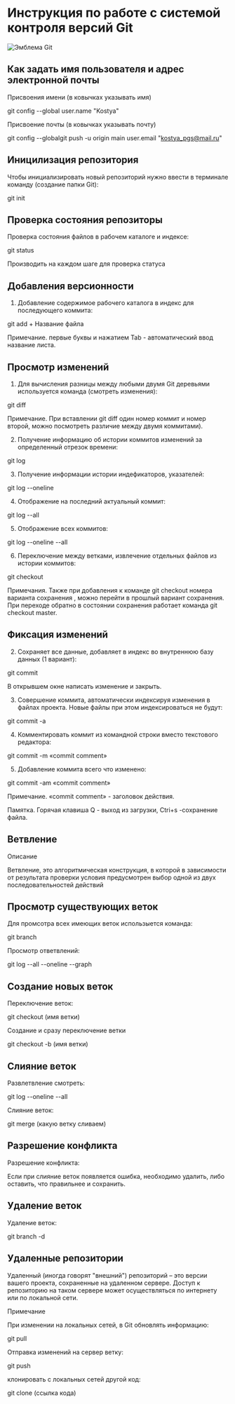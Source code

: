 # **Инструкция по работе с системой контроля версий Git**

![Эмблема Git](git.jpg)

## Как задать имя пользователя и адрес электронной почты

Присвоения имени (в ковычках указывать имя)

git config --global user.name "Kostya"

Присвоение почты (в ковычках указывать почту)

git config --globalgit push -u origin main user.email "kostya_pgs@mail.ru"

## Иницилизация репозитория


Чтобы инициализировать новый репозиторий нужно ввести в терминале команду (создание папки Git):

git init


## Проверка состояния репозиторы

Проверка состояния файлов в рабочем каталоге и индексе:

git status

Производить на каждом шаге для проверка статуса

## Добавления версионности

1) Добавление содержимое рабочего каталога в индекс  для последующего коммита:

git add + Название файла

 Примечание. первые буквы и нажатием Tab - автоматический ввод название листа.

## Просмотр изменений

1) Для вычисления разницы между любыми двумя Git деревьями используется команда (смотреть изменения):

git diff

Примечание. При вставлении git diff один номер коммит и номер второй, можно посмотреть различие между двумя коммитами).

2) Получение информацию об истории коммитов изменений за определенный отрезок времени:

git log

3) Получение информации истории индефикаторов, указателей:

git log --oneline


4) Отображение на последний актуальный коммит:

git log --all

5) Отображение всех коммитов:

git log --oneline --all



6) Переключение между ветками, извлечение отдельных файлов из истории коммитов:

git checkout 

Примечания. Также при добавления  к команде git checkout номера варианта сохранения  , можно перейти в прошлый вариант сохранения. При переходе обратно в состоянии сохранения работает команда git checkout master.

## Фиксация изменений

2) Сохраняет  все данные, добавляет в индекс во внутреннюю базу данных (1 вариант):

git commit

В открывшем окне написать изменение и закрыть. 

3) Совершение коммита, автоматически индексируя изменения в файлах проекта. Новые файлы при этом индексироваться не будут:

git commit -a

4) Комментировать коммит из командной строки вместо текстового редактора:

git commit -m «commit comment» 

5) Добавление коммита всего что изменено:

git commit -am «commit comment»

Примечание. «commit comment»  - заголовок действия.


Памятка. Горячая клавиша Q - выход из загрузки,
Ctri+s -сохранение файла.


## Ветвление

Описание 

Ветвление, это алгоритмическая конструкция, в которой в зависимости от результата проверки условия предусмотрен выбор одной из двух последовательностей действий

## Просмотр существующих веток

Для промсотра всех имеющих веток использыется команда:

git branch


Просмотр ответвлений:

git log --all --oneline --graph


## Создание новых веток 


Переключение веток:


git checkout  (имя ветки)



Создание и сразу переключение ветки

 git checkout -b (имя ветки)

## Слияние веток

Развлетвление смотреть:

 git log --oneline --all

Слияние веток:

 git merge (какую ветку сливаем)


## Разрешение конфликта

Разрешение конфликта:

Если при слияние веток появляется ошибка, необходимо удалить, либо оставить, что правильнее и сохранить. 


## Удаление веток


Удаление веток:

git branch -d


## Удаленные репозитории

Удаленный (иногда говорят "внешний") репозиторий – это версии вашего проекта, сохраненные на удаленном сервере. Доступ к репозиторию на таком сервере может осуществляться по интернету или по локальной сети.



Примечание

При изменении на локальных сетей, в Git  обновлять информацию:

git pull

Отправка изменений на сервер ветку:

git push

клонировать с локальных сетей другой код:

git clone (ссылка кода)



